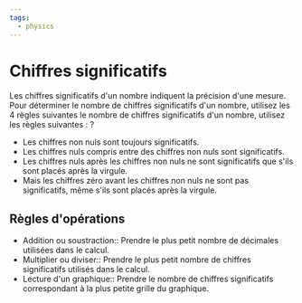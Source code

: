 ```yaml
---
tags:
  - physics
---
```

# Chiffres significatifs
Les chiffres significatifs d'un nombre indiquent la précision d'une mesure. Pour déterminer le nombre de chiffres significatifs d'un nombre, utilisez les 4 règles suivantes
le nombre de chiffres significatifs d'un nombre, utilisez les règles suivantes :
?
- Les chiffres non nuls sont toujours significatifs.
- Les chiffres nuls compris entre des chiffres non nuls sont significatifs.
- Les chiffres nuls après les chiffres non nuls ne sont significatifs que s'ils sont placés après la virgule.
- Mais les chiffres zéro avant les chiffres non nuls ne sont pas significatifs, même s'ils sont placés après la virgule.

## Règles d'opérations
- Addition ou soustraction:: Prendre le plus petit nombre de décimales utilisées dans le calcul.
- Multiplier ou diviser:: Prendre le plus petit nombre de chiffres significatifs utilisés dans le calcul.
- Lecture d'un graphique:: Prendre le nombre de chiffres significatifs correspondant à la plus petite grille du graphique.